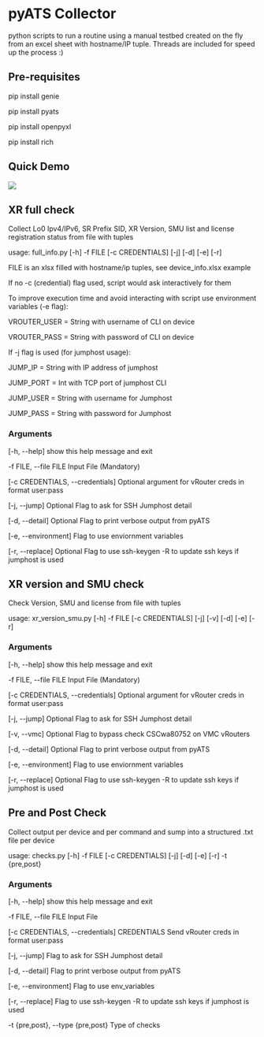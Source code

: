 # pyATS Collector

python scripts to run a routine using a manual testbed created on the fly from an excel sheet with hostname/IP tuple. Threads are included for speed up the process :)

## Pre-requisites
pip install genie

pip install pyats

pip install openpyxl

pip install rich

## Quick Demo

![](https://github.com/gdiazmez/pyATS_collector/blob/master/demo.gif)

## XR full check
Collect Lo0 Ipv4/IPv6, SR Prefix SID, XR Version, SMU list and license registration status from file with tuples

usage: full_info.py [-h] -f FILE [-c CREDENTIALS] [-j] [-d] [-e] [-r]

FILE is an xlsx filled with hostname/ip tuples, see device_info.xlsx example

If no -c (credential) flag used, script would ask interactively for them


To improve execution time and avoid interacting with script use environment variables (-e flag):

VROUTER_USER = String with username of CLI on device

VROUTER_PASS = String with password of CLI on device


If -j flag is used (for jumphost usage):

JUMP_IP = String with IP address of jumphost

JUMP_PORT = Int with TCP port of jumphost CLI 

JUMP_USER = String with username for Jumphost

JUMP_PASS = String with password for Jumphost

### Arguments
[-h, --help] show this help message and exit

-f FILE, --file FILE  Input File (Mandatory)

[-c CREDENTIALS, --credentials] Optional argument for vRouter creds in format user:pass

[-j, --jump] Optional Flag to ask for SSH Jumphost detail

[-d, --detail] Optional Flag to print verbose output from pyATS

[-e, --environment] Flag to use enviornment variables

[-r, --replace] Optional Flag to use ssh-keygen -R to update ssh keys if jumphost is used


## XR version and SMU check
Check Version, SMU and license from file with tuples

usage: xr_version_smu.py [-h] -f FILE [-c CREDENTIALS] [-j] [-v] [-d] [-e] [-r]

### Arguments
[-h, --help] show this help message and exit

-f FILE, --file FILE  Input File (Mandatory)

[-c CREDENTIALS, --credentials] Optional argument for vRouter creds in format user:pass

[-j, --jump] Optional Flag to ask for SSH Jumphost detail

[-v, --vmc] Optional Flag to bypass check CSCwa80752 on VMC vRouters

[-d, --detail] Optional Flag to print verbose output from pyATS

[-e, --environment] Flag to use enviornment variables

[-r, --replace] Optional Flag to use ssh-keygen -R to update ssh keys if jumphost is used

## Pre and Post Check
Collect output per device and per command and sump into a structured .txt file per device

usage: checks.py [-h] -f FILE [-c CREDENTIALS] [-j] [-d] [-e] [-r] -t {pre,post}

### Arguments
  [-h, --help]           show this help message and exit
  
  -f FILE, --file FILE  Input File
  
  [-c CREDENTIALS, --credentials] CREDENTIALS
                        Send vRouter creds in format user:pass
                        
  [-j, --jump]            Flag to ask for SSH Jumphost detail
  
  [-d, --detail]          Flag to print verbose output from pyATS
  
  [-e, --environment]     Flag to use env_variables
  
  [-r, --replace]         Flag to use ssh-keygen -R to update ssh keys if jumphost is used
  
  -t {pre,post}, --type {pre,post}
                        Type of checks
